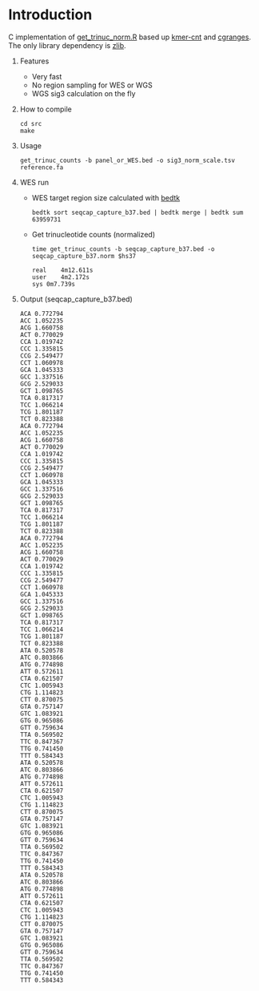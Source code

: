 # Introduction

C implementation of [get_trinuc_norm.R](https://github.com/parklab/SigMA/blob/master/R/get_trinuc_norm.R) based up [kmer-cnt](https://github.com/lh3/kmer-cnt) and [cgranges](https://github.com/lh3/cgranges). The only library dependency is [zlib](https://www.zlib.net).

1. Features
    * Very fast
    * No region sampling for WES or WGS
    * WGS sig3 calculation on the fly

2. How to compile

    ```
    cd src
    make
    ```

3. Usage

    ```
    get_trinuc_counts -b panel_or_WES.bed -o sig3_norm_scale.tsv reference.fa
    ```

4. WES run

    * WES target region size calculated with [bedtk](https://github.com/lh3/bedtk)

        ```
        bedtk sort seqcap_capture_b37.bed | bedtk merge | bedtk sum
        63959731
        ```

    * Get trinucleotide counts (normalized)

        ```
        time get_trinuc_counts -b seqcap_capture_b37.bed -o seqcap_capture_b37.norm $hs37
        
        real	4m12.611s
        user	4m2.172s
        sys	0m7.739s
        
        ```

5. Output (seqcap_capture_b37.bed)

    ```
    ACA	0.772794
    ACC	1.052235
    ACG	1.660758
    ACT	0.770029
    CCA	1.019742
    CCC	1.335815
    CCG	2.549477
    CCT	1.060978
    GCA	1.045333
    GCC	1.337516
    GCG	2.529033
    GCT	1.098765
    TCA	0.817317
    TCC	1.066214
    TCG	1.801187
    TCT	0.823388
    ACA	0.772794
    ACC	1.052235
    ACG	1.660758
    ACT	0.770029
    CCA	1.019742
    CCC	1.335815
    CCG	2.549477
    CCT	1.060978
    GCA	1.045333
    GCC	1.337516
    GCG	2.529033
    GCT	1.098765
    TCA	0.817317
    TCC	1.066214
    TCG	1.801187
    TCT	0.823388
    ACA	0.772794
    ACC	1.052235
    ACG	1.660758
    ACT	0.770029
    CCA	1.019742
    CCC	1.335815
    CCG	2.549477
    CCT	1.060978
    GCA	1.045333
    GCC	1.337516
    GCG	2.529033
    GCT	1.098765
    TCA	0.817317
    TCC	1.066214
    TCG	1.801187
    TCT	0.823388
    ATA	0.520578
    ATC	0.803866
    ATG	0.774898
    ATT	0.572611
    CTA	0.621507
    CTC	1.005943
    CTG	1.114823
    CTT	0.870075
    GTA	0.757147
    GTC	1.083921
    GTG	0.965086
    GTT	0.759634
    TTA	0.569502
    TTC	0.847367
    TTG	0.741450
    TTT	0.584343
    ATA	0.520578
    ATC	0.803866
    ATG	0.774898
    ATT	0.572611
    CTA	0.621507
    CTC	1.005943
    CTG	1.114823
    CTT	0.870075
    GTA	0.757147
    GTC	1.083921
    GTG	0.965086
    GTT	0.759634
    TTA	0.569502
    TTC	0.847367
    TTG	0.741450
    TTT	0.584343
    ATA	0.520578
    ATC	0.803866
    ATG	0.774898
    ATT	0.572611
    CTA	0.621507
    CTC	1.005943
    CTG	1.114823
    CTT	0.870075
    GTA	0.757147
    GTC	1.083921
    GTG	0.965086
    GTT	0.759634
    TTA	0.569502
    TTC	0.847367
    TTG	0.741450
    TTT	0.584343
    ```